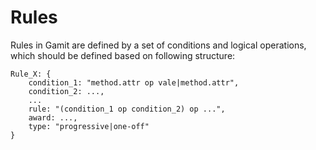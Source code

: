 # Rules

Rules in Gamit are defined by a set of conditions and logical operations, which should be defined based on following structure:

```
Rule_X: {
	condition_1: "method.attr op vale|method.attr",
	condition_2: ...,
	...
	rule: "(condition_1 op condition_2) op ...",
	award: ...,
	type: "progressive|one-off"
}

```
